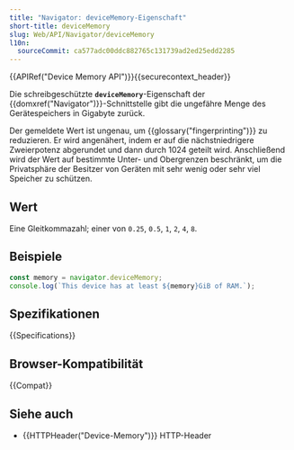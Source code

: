 ```yaml
---
title: "Navigator: deviceMemory-Eigenschaft"
short-title: deviceMemory
slug: Web/API/Navigator/deviceMemory
l10n:
  sourceCommit: ca577adc00ddc882765c131739ad2ed25edd2285
---
```


{{APIRef("Device Memory API")}}{{securecontext_header}}

Die schreibgeschützte **`deviceMemory`**-Eigenschaft der {{domxref("Navigator")}}-Schnittstelle gibt die ungefähre Menge des Gerätespeichers in Gigabyte zurück.

Der gemeldete Wert ist ungenau, um {{glossary("fingerprinting")}} zu reduzieren. Er wird angenähert, indem er auf die nächstniedrigere Zweierpotenz abgerundet und dann durch 1024 geteilt wird. Anschließend wird der Wert auf bestimmte Unter- und Obergrenzen beschränkt, um die Privatsphäre der Besitzer von Geräten mit sehr wenig oder sehr viel Speicher zu schützen.

## Wert

Eine Gleitkommazahl; einer von `0.25`, `0.5`, `1`, `2`, `4`, `8`.

## Beispiele

```js
const memory = navigator.deviceMemory;
console.log(`This device has at least ${memory}GiB of RAM.`);
```

## Spezifikationen

{{Specifications}}

## Browser-Kompatibilität

{{Compat}}

## Siehe auch

- {{HTTPHeader("Device-Memory")}} HTTP-Header
